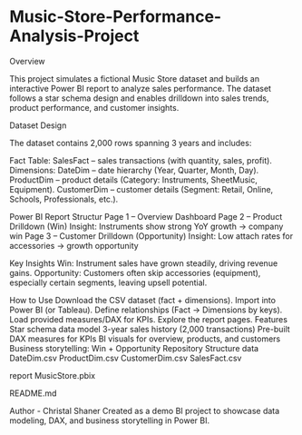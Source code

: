 # Music-Store-Performance-Analysis-Project









Overview

This project simulates a fictional Music Store dataset and builds an interactive Power BI report to analyze sales performance. The dataset follows a star schema design and enables drilldown into sales trends, product performance, and customer insights.

Dataset Design

The dataset contains 2,000 rows spanning 3 years and includes:

Fact Table: SalesFact – sales transactions (with quantity, sales, profit).
Dimensions:
DateDim – date hierarchy (Year, Quarter, Month, Day).
ProductDim – product details (Category: Instruments, SheetMusic, Equipment).
CustomerDim – customer details (Segment: Retail, Online, Schools, Professionals, etc.).

Power BI Report Structur
Page 1 – Overview Dashboard
Page 2 – Product Drilldown (Win)
Insight: Instruments show strong YoY growth → company win
Page 3 – Customer Drilldown (Opportunity)
Insight: Low attach rates for accessories → growth opportunity

Key Insights
Win: Instrument sales have grown steadily, driving revenue gains.
Opportunity: Customers often skip accessories (equipment), especially certain segments, leaving upsell potential.

How to Use
Download the CSV dataset (fact + dimensions).
Import into Power BI (or Tableau).
Define relationships (Fact → Dimensions by keys).
Load provided measures/DAX for KPIs.
Explore the report pages.
Features
Star schema data model
3-year sales history (2,000 transactions)
Pre-built DAX measures for KPIs
BI visuals for overview, products, and customers
Business storytelling: Win + Opportunity
Repository Structure
data
DateDim.csv
ProductDim.csv
CustomerDim.csv
SalesFact.csv

report
MusicStore.pbix

README.md

Author - Christal Shaner
Created as a demo BI project to showcase data modeling, DAX, and business storytelling in Power BI.
